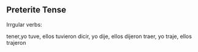 ## Preterite Tense


Irrgular verbs:

tener,yo tuve, ellos tuvieron
dicir, yo dije, ellos dijeron
traer, yo traje, ellos trajeron
